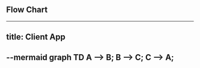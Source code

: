 ## Flow Chart
---
title: Client App
---

--mermaid
graph TD
    A --> B;
    B --> C;
    C --> A;
--
    
